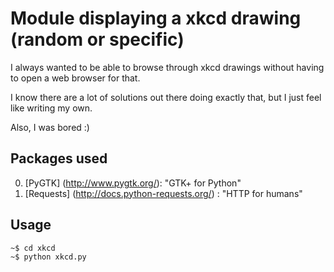 Module displaying a xkcd drawing (random or specific)
=====================================================

I always wanted to be able to browse through xkcd drawings without
having to open a web browser for that.

I know there are a lot of solutions out there doing exactly that,
but I just feel like writing my own.

Also, I was bored :)

Packages used
-------------

0. [PyGTK] (http://www.pygtk.org/): "GTK+ for Python"
1. [Requests] (http://docs.python-requests.org/) : "HTTP for humans"


Usage
-----

```
~$ cd xkcd
~$ python xkcd.py
```